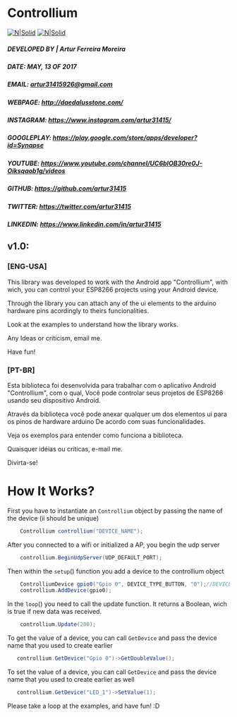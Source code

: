 # Controllium


[![N|Solid](http://asgardlab.netne.net/play_github.png)](https://play.google.com/store/apps/details?id=com.daedalusstone.sigma.controllium)   [![N|Solid](http://asgardlab.netne.net/github_instagram_icon.png)](https://www.instagram.com/artur31415926/)



##### DEVELOPED BY | Artur Ferreira Moreira
##### DATE:           MAY, 13 OF 2017
##### EMAIL:          artur31415926@gmail.com
##### WEBPAGE:        http://daedalusstone.com/
##### INSTAGRAM:      https://www.instagram.com/artur31415/
##### GOOGLEPLAY:     https://play.google.com/store/apps/developer?id=Synapse
##### YOUTUBE:        https://www.youtube.com/channel/UC6blOB30re0J-Oiksqaob1g/videos
##### GITHUB:         https://github.com/artur31415
##### TWITTER:        https://twitter.com/artur31415
##### LINKEDIN:       https://www.linkedin.com/in/artur31415

## v1.0:
### [ENG-USA]
This library was developed to work with the Android app "Controllium", with wich,
you can control your ESP8266 projects using your Android device.

Through the library you can attach any of the ui elements to the arduino hardware pins
acordingly to theirs funcionalities.

Look at the examples to understand how the library works.

Any Ideas or criticism, email me.

Have fun!

### [PT-BR]
Esta biblioteca foi desenvolvida para trabalhar com o aplicativo Android "Controllium", com o qual,
Você pode controlar seus projetos de ESP8266 usando seu dispositivo Android.

Através da biblioteca você pode anexar qualquer um dos elementos ui para os pinos de hardware arduino
De acordo com suas funcionalidades.

Veja os exemplos para entender como funciona a biblioteca.

Quaisquer idéias ou críticas, e-mail me.

Divirta-se!


# How It Works?

First you have to instantiate an `Controllium` object by passing the name of the device (ii should be unique)

```java
    Controllium controllium("DEVICE_NAME");
```

After you connected to a wifi or initialized a AP, you begin the udp server

```java
	controllium.BeginUdpServer(UDP_DEFAULT_PORT);
```

Then within the `setup`() function you add a device to the controllium object

```java
    ControlliumDevice gpio0("Gpio 0", DEVICE_TYPE_BUTTON, "0");//DEVICE_NAME, TYPE, INITIAL_VALUE
    controllium.AddDevice(gpio0);
```

In the `loop`() you need to call the update function.
It returns a Boolean, wich is true if new data was received.

```java
	controllium.Update(200);
```


To get the value of a device, you can call `GetDevice` and pass the device name that you used to create earlier

```java
   controllium.GetDevice("Gpio 0")->GetDoubleValue();
```

To set the value of a device, you can call `GetDevice` and pass the device name that you used to create earlier as well

```java
   controllium.GetDevice("LED_1")->SetValue(1);
```

Please take a loop at the examples, and have fun! :D


[//]: # (These are reference links used in the body of this note and get stripped out when the markdown processor does its job. There is no need to format nicely because it shouldn't be seen. Thanks SO - http://stackoverflow.com/questions/4823468/store-comments-in-markdown-syntax)


   [dill]: <https://github.com/joemccann/dillinger>
   [git-repo-url]: <https://github.com/joemccann/dillinger.git>
   [john gruber]: <http://daringfireball.net>
   [df1]: <http://daringfireball.net/projects/markdown/>
   [markdown-it]: <https://github.com/markdown-it/markdown-it>
   [Ace Editor]: <http://ace.ajax.org>
   [node.js]: <http://nodejs.org>
   [Twitter Bootstrap]: <http://twitter.github.com/bootstrap/>
   [jQuery]: <http://jquery.com>
   [@tjholowaychuk]: <http://twitter.com/tjholowaychuk>
   [express]: <http://expressjs.com>
   [AngularJS]: <http://angularjs.org>
   [Gulp]: <http://gulpjs.com>

   [PlDb]: <https://github.com/joemccann/dillinger/tree/master/plugins/dropbox/README.md>
   [PlGh]: <https://github.com/joemccann/dillinger/tree/master/plugins/github/README.md>
   [PlGd]: <https://github.com/joemccann/dillinger/tree/master/plugins/googledrive/README.md>
   [PlOd]: <https://github.com/joemccann/dillinger/tree/master/plugins/onedrive/README.md>
   [PlMe]: <https://github.com/joemccann/dillinger/tree/master/plugins/medium/README.md>
   [PlGa]: <https://github.com/RahulHP/dillinger/blob/master/plugins/googleanalytics/README.md>
